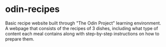 # odin-recipes

Basic recipe website built through "The Odin Project" learning environment. A webpage that consists of the recipes of 3 dishes, including what type of content each meal contains along with step-by-step instructions on how to prepare them.
